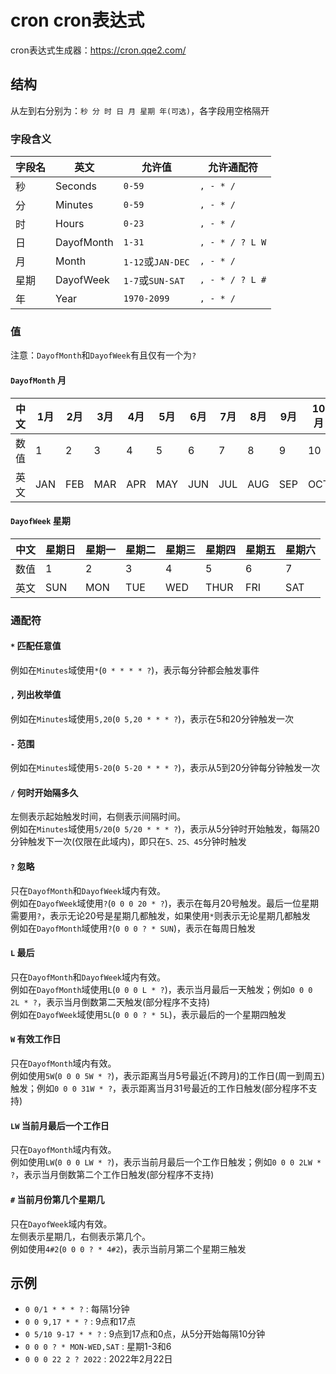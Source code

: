 # cron cron表达式

cron表达式生成器：<https://cron.qqe2.com/>

## 结构

从左到右分别为：`秒 分 时 日 月 星期 年(可选)`，各字段用空格隔开

### 字段含义

| 字段名 | 英文       | 允许值            | 允许通配符      |
| ------ | ---------- | ----------------- | --------------- |
| 秒     | Seconds    | `0-59`            | `, - * /`       |
| 分     | Minutes    | `0-59`            | `, - * /`       |
| 时     | Hours      | `0-23`            | `, - * /`       |
| 日     | DayofMonth | `1-31`            | `, - * / ? L W` |
| 月     | Month      | `1-12`或`JAN-DEC` | `, - * /`       |
| 星期   | DayofWeek  | `1-7`或`SUN-SAT`  | `, - * / ? L #` |
| 年     | Year       | `1970-2099`       | `, - * /`       |

### 值

注意：`DayofMonth`和`DayofWeek`有且仅有一个为`?`

#### `DayofMonth` 月

| 中文 | 1月 | 2月 | 3月 | 4月 | 5月 | 6月 | 7月 | 8月 | 9月 | 10月 | 11月 | 12月 |
| ---- | --- | --- | --- | --- | --- | --- | --- | --- | --- | ---- | ---- | ---- |
| 数值 | 1   | 2   | 3   | 4   | 5   | 6   | 7   | 8   | 9   | 10   | 11   | 12   |
| 英文 | JAN | FEB | MAR | APR | MAY | JUN | JUL | AUG | SEP | OCT  | NOV  | DEC  |

#### `DayofWeek` 星期

| 中文 | 星期日 | 星期一 | 星期二 | 星期三 | 星期四 | 星期五 | 星期六 |
| ---- | ------ | ------ | ------ | ------ | ------ | ------ | ------ |
| 数值 | 1      | 2      | 3      | 4      | 5      | 6      | 7      |
| 英文 | SUN    | MON    | TUE    | WED    | THUR   | FRI    | SAT    |

### 通配符

#### `*` 匹配任意值

例如在`Minutes`域使用`*`(`0 * * * * ?`)，表示每分钟都会触发事件

#### `,` 列出枚举值

例如在`Minutes`域使用`5,20`(`0 5,20 * * * ?`)，表示在5和20分钟触发一次

#### `-` 范围

例如在`Minutes`域使用`5-20`(`0 5-20 * * * ?`)，表示从5到20分钟每分钟触发一次

#### `/` 何时开始隔多久

左侧表示起始触发时间，右侧表示间隔时间。  
例如在`Minutes`域使用`5/20`(`0 5/20 * * * ?`)，表示从5分钟时开始触发，每隔20分钟触发下一次(仅限在此域内)，即只在`5、25、45`分钟时触发

#### `?` 忽略

只在`DayofMonth`和`DayofWeek`域内有效。  
例如在`DayofWeek`域使用`?`(`0 0 0 20 * ?`)，表示在每月20号触发。最后一位星期需要用`?`，表示无论20号是星期几都触发，如果使用`*`则表示无论星期几都触发  
例如在`DayofMonth`域使用`?`(`0 0 0 ? * SUN`)，表示在每周日触发

#### `L` 最后

只在`DayofMonth`和`DayofWeek`域内有效。  
例如在`DayofMonth`域使用`L`(`0 0 0 L * ?`)，表示当月最后一天触发；例如`0 0 0 2L * ?`，表示当月倒数第二天触发(部分程序不支持)  
例如在`DayofWeek`域使用`5L`(`0 0 0 ? * 5L`)，表示最后的一个星期四触发

#### `W` 有效工作日

只在`DayofMonth`域内有效。  
例如使用`5W`(`0 0 0 5W * ?`)，表示距离当月5号最近(不跨月)的工作日(周一到周五)触发；例如`0 0 0 31W * ?`，表示距离当月31号最近的工作日触发(部分程序不支持)

#### `LW` 当前月最后一个工作日

只在`DayofMonth`域内有效。  
例如使用`LW`(`0 0 0 LW * ?`)，表示当前月最后一个工作日触发；例如`0 0 0 2LW * ?`，表示当月倒数第二个工作日触发(部分程序不支持)

#### `#` 当前月份第几个星期几

只在`DayofWeek`域内有效。  
左侧表示星期几，右侧表示第几个。  
例如使用`4#2`(`0 0 0 ? * 4#2`)，表示当前月第二个星期三触发

## 示例

- `0 0/1 * * * ?` : 每隔1分钟
- `0 0 9,17 * * ?` : 9点和17点
- `0 5/10 9-17 * * ?` : 9点到17点和0点，从5分开始每隔10分钟
- `0 0 0 ? * MON-WED,SAT` : 星期1-3和6
- `0 0 0 22 2 ? 2022` : 2022年2月22日
